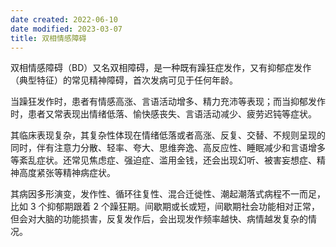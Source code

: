 ```yaml
---
date created: 2022-06-10
date modified: 2023-03-07
title: 双相情感障碍
---
```


双相情感障碍（BD）又名双相障碍，是一种既有躁狂症发作，又有抑郁症发作（典型特征）的常见精神障碍，首次发病可见于任何年龄。

当躁狂发作时，患者有情感高涨、言语活动增多、精力充沛等表现；而当抑郁发作时，患者又常表现出情绪低落、愉快感丧失、言语活动减少、疲劳迟钝等症状。 

其临床表现复杂，其复杂性体现在情绪低落或者高涨、反复、交替、不规则呈现的同时，伴有注意力分散、轻率、夸大、思维奔逸、高反应性、睡眠减少和言语增多等紊乱症状。还常见焦虑症、强迫症、滥用金钱，还会出现幻听、被害妄想症、精神高度紧张等精神病症状。 

其病因多形演变，发作性、循环往复性、混合迁徙性、潮起潮落式病程不一而足，比如 3 个抑郁期跟着 2 个躁狂期。间歇期或长或短，间歇期社会功能相对正常，但会对大脑的功能损害，反复发作后，会出现发作频率越快、病情越发复杂的情况。
